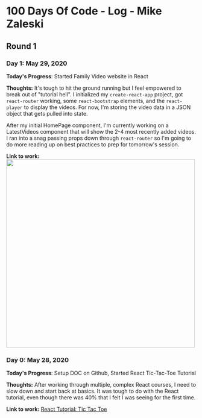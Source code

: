 # 100 Days Of Code - Log - Mike Zaleski
## Round 1

### Day 1: May 29, 2020

**Today's Progress**: Started Family Video website in React

**Thoughts:** It's tough to hit the ground running but I feel empowered to break out of "tutorial hell". I initialized my `create-react-app` project, got `react-router` working, some `react-bootstrap` elements, and the `react-player` to display the videos.  For now, I'm storing the video data in a JSON object that gets pulled into state.

After my initial HomePage component, I'm currently working on a LatestVideos component that will show the 2-4 most recently added videos. I ran into a snag passing props down through `react-router` so I'm going to do more reading up on best practices to prep for tomorrow's session.

**Link to work:** 
<img src='https://lh3.googleusercontent.com/pw/ACtC-3fbEteRkSNW_Oai6QgM2oVx3VllgYqMNSyhVID72xqwwlJWCHGgeXt-hUnl6N_qqTm4cCvBNZTq92Eyu5Ba7tAYkPuyxCN6eXBviIZIfEHcgLXO85kYfpZbawxI_66xv00sZ4CK76M45gOWvfi5GTzAyQ=w2504-h1670-no?authuser=0' width='500'>



### Day 0: May 28, 2020 

**Today's Progress**: Setup DOC on Github, Started React Tic-Tac-Toe Tutorial

**Thoughts:** After working through multiple, complex React courses, I need to slow down and start back at basics. It was tough to do with the React tutorial, even though there was 40% that I felt I was seeing for the first time.

**Link to work:** [React Tutorial: Tic Tac Toe](https://github.com/multisonic/tic-tac-toe)

